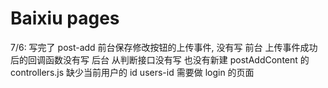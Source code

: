 # Baixiu pages

7/6:
写完了 post-add 前台保存修改按钮的上传事件,
没有写 前台 上传事件成功后的回调函数没有写
后台 从判断接口没有写 也没有新建 postAddContent 的 controllers.js
缺少当前用户的 id users-id 需要做 login 的页面
